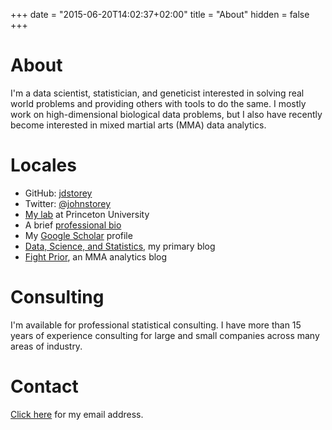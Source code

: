 +++
date = "2015-06-20T14:02:37+02:00"
title = "About"
hidden = false
+++

# About

I'm a data scientist, statistician, and geneticist interested in solving real world problems and providing others with tools to do the same. I mostly work on high-dimensional biological data problems, but I also have recently become interested in mixed martial arts (MMA) data analytics.

# Locales

- GitHub: [jdstorey](https://github.com/jdstorey)
- Twitter: [@johnstorey](https://twitter.com/johnstorey)
- [My lab](http://genomics.princeton.edu/storeylab/) at Princeton University
- A brief [professional bio](http://genomics.princeton.edu/storeylab/bio.html)
- My [Google Scholar](https://scholar.google.com/citations?hl=en&user=oi4x2XIAAAAJ&view_op=list_works&pagesize=100) profile  
- [Data, Science, and Statistics](http://jdstorey.org/), my primary blog
- [Fight Prior](http://www.fightprior.com/), an MMA analytics blog

# Consulting

I'm available for professional statistical consulting.  I have more than 15 years of experience consulting for large and small companies across many areas of industry.  

# Contact

<a href="http://www.google.com/recaptcha/mailhide/d?k=01I75S-4DZdx9nW3PlByae8g==&amp;c=CVaDuVdL5H4LBVWh78Uz4PD_2ZK6xBHjzEdse4H8Ngg=" onclick="window.open('http://www.google.com/recaptcha/mailhide/d?k\x3d01I75S-4DZdx9nW3PlByae8g\x3d\x3d\x26c\x3dCVaDuVdL5H4LBVWh78Uz4PD_2ZK6xBHjzEdse4H8Ngg\x3d', '', 'toolbar=0,scrollbars=0,location=0,statusbar=0,menubar=0,resizable=0,width=500,height=300'); return false;" title="Reveal this e-mail address">Click here</a> for my email address.
